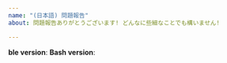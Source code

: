 ```yaml
---
name: "(日本語) 問題報告"
about: 問題報告ありがとうございます! どんなに些細なことでも構いません!

---
```


**ble version**: <!-- ble.sh をロードした上で `echo $BLE_VERSION` で確認できる値。または ble のバージョン及びコミットハッシュ -->
**Bash version**: <!-- `echo "$BASH_VERSION ($MACHTYPE)"` で確認できる値。または Bash のバージョン及び環境 -->
<!-- 以上の情報の代わりに、問題の発生する ble.sh をロードした状態で、コマンド
  "ble/widget/display-shell-version" を実行した結果、または [Ctrl-x][Ctrl-v] を
  押した結果をコピー・貼り付けしていただく事も可能です。 -->

<!--- 問題についてここに自由に記述して下さって差し支えありません! 不明な点があ
  ればまたこちらからお尋ねしますのでご安心下さいませ。もし問題の発生している端
  末の画面の様子があれば、内容をコピー&ペーストして頂けると分かりやすいかもしれ
  ないので御一考頂ければ幸いです。 -->
